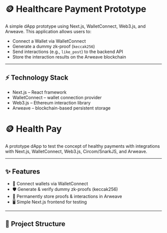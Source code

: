 # 🪙 Healthcare Payment Prototype

A simple dApp prototype using Next.js, WalletConnect, Web3.js, and Arweave.
This application allows users to:
- Connect a Wallet via WalletConnect
- Generate a dummy zk-proof (`keccak256`)
- Send interactions (e.g., `like_post`) to the backend API
- Store the interaction results on the Arweave blockchain

---

## ⚡ Technology Stack
- Next.js – React framework
- WalletConnect – wallet connection provider
- Web3.js – Ethereum interaction library
- Arweave – blockchain-based persistent storage
# 🪙 Health Pay

A prototype dApp to test the concept of healthy payments with integrations with Next.js, WalletConnect, Web3.js, Circom/SnarkJS, and Arweave.

---

## ✨ Features
- 🔗 Connect wallets via WalletConnect
- 🛡️ Generate & verify dummy zk-proofs (keccak256)
- 💾 Permanently store proofs & interactions in Arweave
- 🖥️ Simple Next.js frontend for testing

---

## 📂 Project Structure
